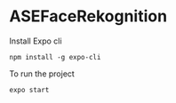 # ASEFaceRekognition

Install Expo cli

```
npm install -g expo-cli
```

To run the project

```
expo start
```
